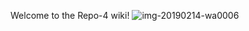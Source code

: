 Welcome to the Repo-4 wiki!
![img-20190214-wa0006](https://user-images.githubusercontent.com/46917583/52775831-953b4e00-3066-11e9-9416-ef1b9b5b71c6.jpg)